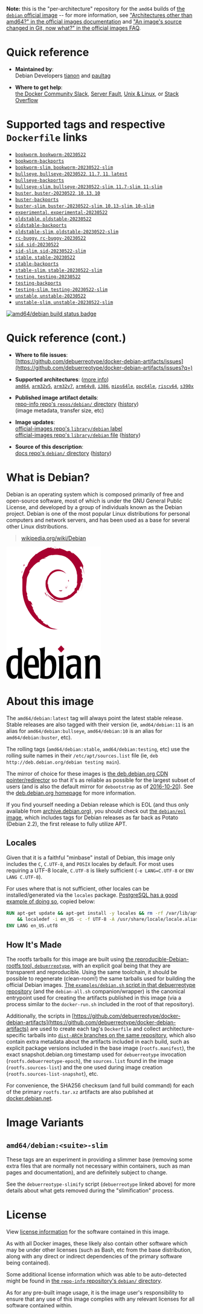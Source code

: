 <!--

********************************************************************************

WARNING:

    DO NOT EDIT "debian/README.md"

    IT IS AUTO-GENERATED

    (from the other files in "debian/" combined with a set of templates)

********************************************************************************

-->

**Note:** this is the "per-architecture" repository for the `amd64` builds of [the `debian` official image](https://hub.docker.com/_/debian) -- for more information, see ["Architectures other than amd64?" in the official images documentation](https://github.com/docker-library/official-images#architectures-other-than-amd64) and ["An image's source changed in Git, now what?" in the official images FAQ](https://github.com/docker-library/faq#an-images-source-changed-in-git-now-what).

# Quick reference

-	**Maintained by**:  
	Debian Developers [tianon](https://qa.debian.org/developer.php?login=tianon) and [paultag](https://qa.debian.org/developer.php?login=paultag)

-	**Where to get help**:  
	[the Docker Community Slack](https://dockr.ly/comm-slack), [Server Fault](https://serverfault.com/help/on-topic), [Unix & Linux](https://unix.stackexchange.com/help/on-topic), or [Stack Overflow](https://stackoverflow.com/help/on-topic)

# Supported tags and respective `Dockerfile` links

-	[`bookworm`, `bookworm-20230522`](https://github.com/debuerreotype/docker-debian-artifacts/blob/4648ad5c6feb1318b8a6c31502ebde8bb18ebb5e/bookworm/Dockerfile)
-	[`bookworm-backports`](https://github.com/debuerreotype/docker-debian-artifacts/blob/4648ad5c6feb1318b8a6c31502ebde8bb18ebb5e/bookworm/backports/Dockerfile)
-	[`bookworm-slim`, `bookworm-20230522-slim`](https://github.com/debuerreotype/docker-debian-artifacts/blob/4648ad5c6feb1318b8a6c31502ebde8bb18ebb5e/bookworm/slim/Dockerfile)
-	[`bullseye`, `bullseye-20230522`, `11.7`, `11`, `latest`](https://github.com/debuerreotype/docker-debian-artifacts/blob/4648ad5c6feb1318b8a6c31502ebde8bb18ebb5e/bullseye/Dockerfile)
-	[`bullseye-backports`](https://github.com/debuerreotype/docker-debian-artifacts/blob/4648ad5c6feb1318b8a6c31502ebde8bb18ebb5e/bullseye/backports/Dockerfile)
-	[`bullseye-slim`, `bullseye-20230522-slim`, `11.7-slim`, `11-slim`](https://github.com/debuerreotype/docker-debian-artifacts/blob/4648ad5c6feb1318b8a6c31502ebde8bb18ebb5e/bullseye/slim/Dockerfile)
-	[`buster`, `buster-20230522`, `10.13`, `10`](https://github.com/debuerreotype/docker-debian-artifacts/blob/4648ad5c6feb1318b8a6c31502ebde8bb18ebb5e/buster/Dockerfile)
-	[`buster-backports`](https://github.com/debuerreotype/docker-debian-artifacts/blob/4648ad5c6feb1318b8a6c31502ebde8bb18ebb5e/buster/backports/Dockerfile)
-	[`buster-slim`, `buster-20230522-slim`, `10.13-slim`, `10-slim`](https://github.com/debuerreotype/docker-debian-artifacts/blob/4648ad5c6feb1318b8a6c31502ebde8bb18ebb5e/buster/slim/Dockerfile)
-	[`experimental`, `experimental-20230522`](https://github.com/debuerreotype/docker-debian-artifacts/blob/4648ad5c6feb1318b8a6c31502ebde8bb18ebb5e/experimental/Dockerfile)
-	[`oldstable`, `oldstable-20230522`](https://github.com/debuerreotype/docker-debian-artifacts/blob/4648ad5c6feb1318b8a6c31502ebde8bb18ebb5e/oldstable/Dockerfile)
-	[`oldstable-backports`](https://github.com/debuerreotype/docker-debian-artifacts/blob/4648ad5c6feb1318b8a6c31502ebde8bb18ebb5e/oldstable/backports/Dockerfile)
-	[`oldstable-slim`, `oldstable-20230522-slim`](https://github.com/debuerreotype/docker-debian-artifacts/blob/4648ad5c6feb1318b8a6c31502ebde8bb18ebb5e/oldstable/slim/Dockerfile)
-	[`rc-buggy`, `rc-buggy-20230522`](https://github.com/debuerreotype/docker-debian-artifacts/blob/4648ad5c6feb1318b8a6c31502ebde8bb18ebb5e/rc-buggy/Dockerfile)
-	[`sid`, `sid-20230522`](https://github.com/debuerreotype/docker-debian-artifacts/blob/4648ad5c6feb1318b8a6c31502ebde8bb18ebb5e/sid/Dockerfile)
-	[`sid-slim`, `sid-20230522-slim`](https://github.com/debuerreotype/docker-debian-artifacts/blob/4648ad5c6feb1318b8a6c31502ebde8bb18ebb5e/sid/slim/Dockerfile)
-	[`stable`, `stable-20230522`](https://github.com/debuerreotype/docker-debian-artifacts/blob/4648ad5c6feb1318b8a6c31502ebde8bb18ebb5e/stable/Dockerfile)
-	[`stable-backports`](https://github.com/debuerreotype/docker-debian-artifacts/blob/4648ad5c6feb1318b8a6c31502ebde8bb18ebb5e/stable/backports/Dockerfile)
-	[`stable-slim`, `stable-20230522-slim`](https://github.com/debuerreotype/docker-debian-artifacts/blob/4648ad5c6feb1318b8a6c31502ebde8bb18ebb5e/stable/slim/Dockerfile)
-	[`testing`, `testing-20230522`](https://github.com/debuerreotype/docker-debian-artifacts/blob/4648ad5c6feb1318b8a6c31502ebde8bb18ebb5e/testing/Dockerfile)
-	[`testing-backports`](https://github.com/debuerreotype/docker-debian-artifacts/blob/4648ad5c6feb1318b8a6c31502ebde8bb18ebb5e/testing/backports/Dockerfile)
-	[`testing-slim`, `testing-20230522-slim`](https://github.com/debuerreotype/docker-debian-artifacts/blob/4648ad5c6feb1318b8a6c31502ebde8bb18ebb5e/testing/slim/Dockerfile)
-	[`unstable`, `unstable-20230522`](https://github.com/debuerreotype/docker-debian-artifacts/blob/4648ad5c6feb1318b8a6c31502ebde8bb18ebb5e/unstable/Dockerfile)
-	[`unstable-slim`, `unstable-20230522-slim`](https://github.com/debuerreotype/docker-debian-artifacts/blob/4648ad5c6feb1318b8a6c31502ebde8bb18ebb5e/unstable/slim/Dockerfile)

[![amd64/debian build status badge](https://img.shields.io/jenkins/s/https/doi-janky.infosiftr.net/job/multiarch/job/amd64/job/debian.svg?label=amd64/debian%20%20build%20job)](https://doi-janky.infosiftr.net/job/multiarch/job/amd64/job/debian/)

# Quick reference (cont.)

-	**Where to file issues**:  
	[https://github.com/debuerreotype/docker-debian-artifacts/issues](https://github.com/debuerreotype/docker-debian-artifacts/issues?q=)

-	**Supported architectures**: ([more info](https://github.com/docker-library/official-images#architectures-other-than-amd64))  
	[`amd64`](https://hub.docker.com/r/amd64/debian/), [`arm32v5`](https://hub.docker.com/r/arm32v5/debian/), [`arm32v7`](https://hub.docker.com/r/arm32v7/debian/), [`arm64v8`](https://hub.docker.com/r/arm64v8/debian/), [`i386`](https://hub.docker.com/r/i386/debian/), [`mips64le`](https://hub.docker.com/r/mips64le/debian/), [`ppc64le`](https://hub.docker.com/r/ppc64le/debian/), [`riscv64`](https://hub.docker.com/r/riscv64/debian/), [`s390x`](https://hub.docker.com/r/s390x/debian/)

-	**Published image artifact details**:  
	[repo-info repo's `repos/debian/` directory](https://github.com/docker-library/repo-info/blob/master/repos/debian) ([history](https://github.com/docker-library/repo-info/commits/master/repos/debian))  
	(image metadata, transfer size, etc)

-	**Image updates**:  
	[official-images repo's `library/debian` label](https://github.com/docker-library/official-images/issues?q=label%3Alibrary%2Fdebian)  
	[official-images repo's `library/debian` file](https://github.com/docker-library/official-images/blob/master/library/debian) ([history](https://github.com/docker-library/official-images/commits/master/library/debian))

-	**Source of this description**:  
	[docs repo's `debian/` directory](https://github.com/docker-library/docs/tree/master/debian) ([history](https://github.com/docker-library/docs/commits/master/debian))

# What is Debian?

Debian is an operating system which is composed primarily of free and open-source software, most of which is under the GNU General Public License, and developed by a group of individuals known as the Debian project. Debian is one of the most popular Linux distributions for personal computers and network servers, and has been used as a base for several other Linux distributions.

> [wikipedia.org/wiki/Debian](https://en.wikipedia.org/wiki/Debian)

![logo](https://raw.githubusercontent.com/docker-library/docs/b449be7df57e9ed9086bb5821bfb5d6cdc5d67a4/debian/logo.png)

# About this image

The `amd64/debian:latest` tag will always point the latest stable release. Stable releases are also tagged with their version (ie, `amd64/debian:11` is an alias for `amd64/debian:bullseye`, `amd64/debian:10` is an alias for `amd64/debian:buster`, etc).

The rolling tags (`amd64/debian:stable`, `amd64/debian:testing`, etc) use the rolling suite names in their `/etc/apt/sources.list` file (ie, `deb http://deb.debian.org/debian testing main`).

The mirror of choice for these images is [the deb.debian.org CDN pointer/redirector](https://deb.debian.org) so that it's as reliable as possible for the largest subset of users (and is also the default mirror for `debootstrap` as of [2016-10-20](https://anonscm.debian.org/cgit/d-i/debootstrap.git/commit/?id=9e8bc60ad1ccf3a25ce7890526b70059f3e770de)). See the [deb.debian.org homepage](https://deb.debian.org) for more information.

If you find yourself needing a Debian release which is EOL (and thus only available from [archive.debian.org](http://archive.debian.org)), you should check out [the `debian/eol` image](https://hub.docker.com/r/debian/eol/), which includes tags for Debian releases as far back as Potato (Debian 2.2), the first release to fully utilize APT.

## Locales

Given that it is a faithful "minbase" install of Debian, this image only includes the `C`, `C.UTF-8`, and `POSIX` locales by default. For most uses requiring a UTF-8 locale, `C.UTF-8` is likely sufficient (`-e LANG=C.UTF-8` or `ENV LANG C.UTF-8`).

For uses where that is not sufficient, other locales can be installed/generated via the `locales` package. [PostgreSQL has a good example of doing so](https://github.com/docker-library/postgres/blob/69bc540ecfffecce72d49fa7e4a46680350037f9/9.6/Dockerfile#L21-L24), copied below:

```dockerfile
RUN apt-get update && apt-get install -y locales && rm -rf /var/lib/apt/lists/* \
	&& localedef -i en_US -c -f UTF-8 -A /usr/share/locale/locale.alias en_US.UTF-8
ENV LANG en_US.utf8
```

## How It's Made

The rootfs tarballs for this image are built using [the reproducible-Debian-rootfs tool, `debuerreotype`](https://github.com/debuerreotype/debuerreotype), with an explicit goal being that they are transparent and reproducible. Using the same toolchain, it should be possible to regenerate (clean-room!) the same tarballs used for building the official Debian images. [The `examples/debian.sh` script in that debuerreotype repository](https://github.com/debuerreotype/debuerreotype/blob/master/examples/debian.sh) (and the `debian-all.sh` companion/wrapper) is the canonical entrypoint used for creating the artifacts published in this image (via a process similar to the `docker-run.sh` included in the root of that repository).

Additionally, the scripts in [https://github.com/debuerreotype/docker-debian-artifacts](https://github.com/debuerreotype/docker-debian-artifacts) are used to create each tag's `Dockerfile` and collect architecture-specific tarballs into [`dist-ARCH` branches on the same repository](https://github.com/debuerreotype/docker-debian-artifacts/branches), which also contain extra metadata about the artifacts included in each build, such as explicit package versions included in the base image (`rootfs.manifest`), the exact snapshot.debian.org timestamp used for `debuerreotype` invocation (`rootfs.debuerreotype-epoch`), the `sources.list` found in the image (`rootfs.sources-list`) and the one used during image creation (`rootfs.sources-list-snapshot`), etc.

For convenience, the SHA256 checksum (and full build command) for each of the primary `rootfs.tar.xz` artifacts are also published at [docker.debian.net](https://docker.debian.net/).

# Image Variants

## `amd64/debian:<suite>-slim`

These tags are an experiment in providing a slimmer base (removing some extra files that are normally not necessary within containers, such as man pages and documentation), and are definitely subject to change.

See the `debuerreotype-slimify` script (`debuerreotype` linked above) for more details about what gets removed during the "slimification" process.

# License

View [license information](https://www.debian.org/social_contract#guidelines) for the software contained in this image.

As with all Docker images, these likely also contain other software which may be under other licenses (such as Bash, etc from the base distribution, along with any direct or indirect dependencies of the primary software being contained).

Some additional license information which was able to be auto-detected might be found in [the `repo-info` repository's `debian/` directory](https://github.com/docker-library/repo-info/tree/master/repos/debian).

As for any pre-built image usage, it is the image user's responsibility to ensure that any use of this image complies with any relevant licenses for all software contained within.
